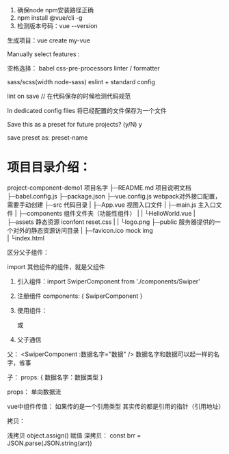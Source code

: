 1. 确保node npm安装路径正确
2. npm install @vue/cli -g
3. 检测版本号码：vue --version

生成项目：vue create  my-vue  


Manually select features :

 空格选择：
   babel
   css-pre-processors
   linter / formatter

sass/scss(width node-sass)
eslint + standard config

lint on save  // 在代码保存的时候检测代码规范

In dedicated config files  将已经配置的文件保存为一个文件

Save this as a preset for future projects? (y/N) y 

save preset as: preset-name


# 项目目录介绍：
project-component-demo1   项目名字
├─README.md             项目说明文档
├─babel.config.js
├─package.json
├─vue.config.js        webpack对外接口配置，需要手动创建
├─src                  代码目录
|  ├─App.vue           视图入口文件
|  ├─main.js           主入口文件
|  ├─components        组件文件夹（功能性组件） 
|  |     └HelloWorld.vue 
|  ├─assets            静态资源  iconfont  reset.css 
|  |   └logo.png
├─public               服务器提供的一个对外的静态资源访问目录
|   ├─favicon.ico          mock  img   
|   └index.html



区分父子组件：

import 其他组件的组件，就是父组件

1. 引入组件：import SwiperComponent from './components/Swiper'
2. 注册组件 
    components: {
        SwiperComponent
    }
3. 使用组件：
   
   <SwiperComponent></SwiperComponent>
   或
   <SwiperComponent />

4. 父子通信

 父： <SwiperComponent :数据名字="数据" />  数据名字和数据可以起一样的名字，省事

 子： props: {
   数据名字：数据类型
 }

 props： 单向数据流

 vue中组件传值： 如果传的是一个引用类型 其实传的都是引用的指针（引用地址）



拷贝：

浅拷贝
 object.assign()
 赋值
深拷贝：
const brr = JSON.parse(JSON.string(arr)) 
  

